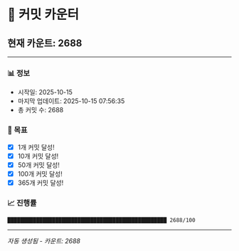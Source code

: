 # 🔢 커밋 카운터

## 현재 카운트: 2688

---

### 📊 정보
- 시작일: 2025-10-15
- 마지막 업데이트: 2025-10-15 07:56:35
- 총 커밋 수: 2688

### 🎯 목표
- [x] 1개 커밋 달성!
- [x] 10개 커밋 달성!
- [x] 50개 커밋 달성!
- [x] 100개 커밋 달성!
- [x] 365개 커밋 달성!

### 📈 진행률
```
██████████████████████████████████████████████████ 2688/100
```

---
*자동 생성됨 - 카운트: 2688*
